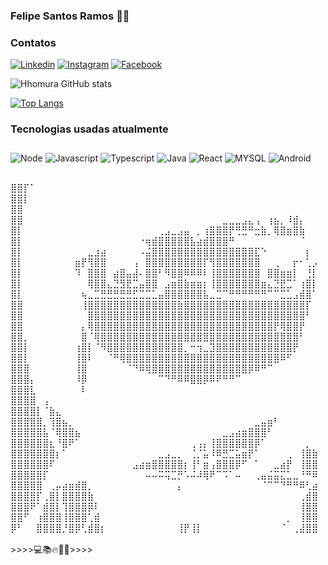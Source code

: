 ### Felipe Santos Ramos 🧑‍💻

### Contatos

[![Linkedin](	https://img.shields.io/badge/LinkedIn-0077B5?style=for-the-badge&logo=linkedin&logoColor=white)](https://www.linkedin.com/in/felipe-santos-ramos-305813200/)
[![Instagram](https://img.shields.io/badge/Instagram-E4405F?style=for-the-badge&logo=instagram&logoColor=white)](https://www.instagram.com/felipe_emyy4/)
[![Facebook](https://img.shields.io/badge/Facebook-1877F2?style=for-the-badge&logo=facebook&logoColor=white)](https://www.facebook.com/profile.php?id=100008516886501)

![Hhomura GitHub stats](https://github-readme-stats.vercel.app/api?username=Hhomura&show_icons=true&theme=radical)

[![Top Langs](https://github-readme-stats.vercel.app/api/top-langs/?username=Hhomura&layout=compact)](https://github.com/Hhomura/github-readme-stats)<br>

### Tecnologias usadas atualmente

<div style="display: inline-block; margin-bottom: 30px; margin-top: 10px">
<img align="center" alt="Node" src="https://img.shields.io/badge/Node.js-43853D?style=for-the-badge&logo=node.js&logoColor=white"/>
<img align="center" alt="Javascript" src="https://img.shields.io/badge/JavaScript-F7DF1E?style=for-the-badge&logo=javascript&logoColor=black"/>
<img align="center" alt="Typescript" src="https://img.shields.io/badge/TypeScript-007ACC?style=for-the-badge&logo=typescript&logoColor=white"/>
<img align="center" alt="Java" src="https://img.shields.io/badge/Java-ED8B00?style=for-the-badge&logo=openjdk&logoColor=white"/>
<img align="center" alt="React" src="https://img.shields.io/badge/React-20232A?style=for-the-badge&logo=react&logoColor=61DAFB"/>
<img align="center" alt="MYSQL" src="https://img.shields.io/badge/MySQL-00000F?style=for-the-badge&logo=mysql&logoColor=white"/>
<img align="center" alt="Android" src="https://img.shields.io/badge/Android-1CB018?style=for-the-badge&logo=android&logoColor=white"/>
</div>


<br>
⣿⣿⡏⠁⠀⠀⠀⠀⠀⠀⠀⠀⠀⠀⠀⠀⠀⠀⠀⠀⠀⠀⠀⠀⠀⠀⠀⠀⠀⠀⠀⠀⠀⠀⠀⠀⠀⠀⠀⠀⠀⠀⠀⠀⠀⠀⠀⠀⠀
⣿⣿⡇⠀⠀⠀⠀⠀⠀⠀⠀⠀⠀⠀⠀⠀⠀⠀⠀⠀⠀⠀⠀⠀⠀⠀⠀⠀⠀⠀⠀⠀⠀⠀⠀⠀⠀⠀⠀⠀⠀⠀⠀⠀⠀⠀⠀⠀⠀
⣿⣿⠀⠀⠀⠀⠀⠀⠀⠀⠀⠀⠀⠀⠀⠀⠀⠀⠀⠀⠀⠀⠀⠀⠀⠀⠀⠀⠀⠀⠀⠀⠀⠀⠀⠀⠀⠀⠀⠀⠀⠀⠀⠀⠀⠀⠀⠀⠀
⣿⣿⠀⠀⠀⠀⠀⠀⠀⠀⠀⠀⠀⠀⠀⠀⠀⠀⠀⠀⠀⠀⠀⠀⠀⠀⠀⠀⠀⠀⠀⠀⠀⣀⣀⣀⣠⣄⢠⠀⢰⣦⡀⠸⣾⡄⠀⠀⠀
⣿⡇⠀⠀⠀⠀⠀⠀⠀⠀⠀⠀⠀⠀⠀⠀⠀⠀⠀⠀⠀⠀⠀⢀⣠⣀⣠⣤⠀⡀⢰⣿⣿⣿⡟⢛⣛⠛⣒⣷⡀⢿⣿⣶⣿⣷⠀⠀⠀
⣿⡇⠀⠀⠀⠀⠀⠀⠀⠀⠀⠀⠀⠀⠀⠀⠀⠀⠀⠀⠐⢶⣾⣿⣿⣿⣿⣿⣧⣴⣾⣿⣿⣿⠛⠀⠀⠀⠀⠀⠀⠀⠀⠀⠀⠈⠀⠀⠀
⣿⡇⠀⠀⠀⠀⠀⠀⠀⠀⠀⠀⣀⣰⣴⠀⠀⠀⠀⠀⠠⣬⣿⣿⣿⣿⣿⣿⣿⣿⣿⣿⣿⣿⣿⣿⣿⣿⣏⠑⠀⠀⠀⠀⠀⠀⡆⠀⠀
⣿⡇⠀⠀⠀⠀⠀⠀⠀⠀⣶⡟⢻⣿⣿⠀⠀⠀⠀⢠⠀⣿⣿⣿⣿⣿⣿⣿⣿⣿⡏⢻⣿⣿⣿⣿⣿⣿⣿⠀⠀⢀⠀⠀⡖⠂⢁⡠⠀
⣿⡇⠀⠀⠀⠀⠀⠀⠀⠀⠹⠀⣿⣿⣿⠀⣴⣿⣤⣼⠄⣿⣿⠃⠻⣿⣿⠿⠿⠿⠇⢸⣿⣿⣿⣿⣿⣿⣿⠀⣿⣿⣶⣶⡇⠀⢘⡇⠀
⣿⡇⠀⠀⠀⠀⠀⠀⠀⠀⠀⠀⢿⣿⣿⣄⣙⣻⣟⣉⣤⣿⣿⠀⣠⣶⣿⣷⣶⣶⡆⢸⣿⣿⣿⣿⣿⣿⣿⣶⣄⣙⣟⣉⠁⢰⣿⡇⠀
⣿⡇⠀⠀⠀⠀⠀⠀⠀⠀⠀⢦⣀⣉⣛⣛⣛⣛⣛⣋⣉⣉⣁⣤⣿⣿⣿⣿⣿⣿⣧⣀⣉⠉⠛⠛⠛⠛⠛⠛⠉⠉⣉⣁⣠⣾⣿⠁⠀
⣿⣿⠀⠀⠀⠀⠀⠀⠀⠀⠀⢸⣿⣿⣿⣿⣿⣿⣿⣿⣿⣿⣿⣿⣿⣿⣷⣿⣿⣿⣿⣿⣿⣿⣿⣿⣿⣿⣿⣿⣿⣿⣿⣿⣿⣿⡏⠀⠀
⣿⣿⠀⠀⠀⠀⠀⠀⠀⠀⠀⠀⣿⣿⣿⣿⣿⣿⣿⣿⣿⣿⣿⣿⣿⣿⣿⣿⣿⣿⣿⣿⣿⣿⣿⣿⣿⣿⣿⣿⣿⣿⣿⣿⣿⣿⠃⠀⠀
⣿⣿⠀⠀⠀⠀⠀⠀⠀⠀⠀⡄⢿⣿⣿⣿⣿⣿⣿⣿⣿⣿⣿⣿⣿⣿⣿⣿⣿⣿⣿⣿⣿⣿⣿⣿⣿⣿⣿⣿⣿⡟⢿⣿⣿⡟⠀⠀⠀
⣿⣿⡀⠀⠀⠀⠀⠀⠀⠀⠀⣿⠈⢿⣿⣿⣿⣿⣿⣿⣿⣿⣿⣿⣿⣿⣿⣿⣿⣿⣿⣿⣿⣿⣿⣿⣿⣿⣿⣿⣿⣿⣿⣿⣿⠃⠀⠀⠀
⣿⣿⡇⠀⠀⠀⠀⠀⠀⠀⢰⣿⡇⠈⠻⣿⣿⣿⣿⣿⣿⣿⣿⣿⣿⣿⣿⡀⠒⢲⣀⣹⣿⣿⣿⣿⣿⣿⣿⣿⣿⣿⣿⣿⡟⠀⠀⠀⠀
⣿⣿⡇⠀⠀⠀⠀⠀⠀⠀⢸⣿⠇⠀⠀⠈⠛⢿⣿⣿⣿⣿⣿⣿⣿⣿⣿⣿⣿⣿⣿⣿⣿⣿⣿⣿⣿⣿⣿⣿⣿⣿⠿⠋⠀⠀⠀⠀⠀
⣿⣿⣿⠀⠀⠀⠀⠀⠀⠀⢸⣿⠀⠀⠀⠀⠀⠀⠈⠙⠿⢿⣿⣿⣿⣿⣿⣿⣿⣿⣿⣿⣿⣿⣿⣿⣿⡿⠿⠛⠉⠀⠀⠀⠀⠀⠀⠀⠀
⣿⣿⣿⡄⠀⠀⠀⠀⠀⠀⠸⡿⠀⠀⠀⠀⠀⠀⠀⠀⠀⠀⠀⠉⠙⠛⠿⠿⣿⣿⡿⠿⠟⠛⠛⠉⠀⠀⠀⠀⠀⠀⠀⠀⠀⠀⠀⠀⠀
⣿⣿⣿⣇⠀⠀⠀⠀⠀⠀⠀⠇⠀⠀⠀⠀⠀⠀⠀⠀⠀⠀⠀⠀⠀⠀⠀⠀⠀⠀⠀⠀⠀⠀⠀⠀⠀⠀⠀⠀⠀⠀⠀⠀⠀⠀⠀⠀⠀
⣿⣿⣿⣿⠀⢠⠀⠀⠀⠀⠀⠀⠀⠀⠀⠀⠀⠀⠀⠀⠀⠀⠀⠀⠀⠀⠀⠀⠀⠀⠀⠀⠀⠀⠀⠀⠀⠀⠀⠀⠀⠀⠀⠀⠀⠀⠀⠀⠀
⣿⣿⣿⣿⡇⠈⣷⣄⠀⠀⠀⠀⠀⠀⠀⠀⠀⠀⠀⠀⠀⠀⠀⠀⠀⠀⠀⠀⠀⠀⠀⠀⠀⠀⠀⠀⠀⠀⠀⠀⠀⠀⠀⠀⠀⠀⠀⠀⠀
⣿⣿⣿⣿⣿⡀⢹⣿⣦⡀⠀⠀⠀⠀⠀⠀⠀⠀⠀⠀⠀⠀⠀⠀⠀⠀⠀⠀⠀⠀⠀⠀⠀⠀⠀⠀⠀⠀⣀⣤⣶⠃⠀⠀⠀⠀⠀⠀⠀
⣿⣿⣿⣿⣿⣧⠈⢿⣿⣿⣦⠀⠀⠀⠀⠀⠀⠀⠀⠀⠀⠀⠀⠀⠀⠀⠀⠀⠀⠀⠀⠀⠀⣀⣠⣴⣶⣿⣿⣿⠃⠀⠀⠀⠀⠀⠀⠀⠀
⣿⣿⣿⣿⣿⣿⣆⠘⣿⠟⠁⠀⠀⠀⠀⠀⠀⠀⠀⠀⠀⠀⠀⠀⠀⠀⠀⠀⢀⢠⡄⢸⣿⣿⣿⣿⣿⣿⡿⠁⠀⠀⠀⠀⠀⠀⡀⠀⠀
⣿⣿⣿⣿⣿⣿⣿⡆⠁⠀⠀⠀⠀⠀⠀⠀⠀⠀⠀⠀⠀⠀⠀⣀⣠⣀⡀⠀⢈⡈⣥⠸⠿⣛⣉⣥⣶⡟⠁⠀⠀⠀⠀⢀⠀⢸⣿⣷⠀
⣿⣿⣿⣿⣿⣿⠏⠀⠀⠀⠀⠀⠀⠀⠀⠀⠀⠀⠀⣠⣴⣶⣿⣿⣿⣿⣿⡆⢸⠃⣶⢠⣿⣿⣿⡿⠋⠀⠁⠀⠀⣀⣴⡟⠀⢸⣿⣿⠀
⣿⣿⣿⣿⣿⡏⠀⠀⠀⠀⠀⠀⠀⠀⠀⠀⠀⠀⠀⠀⠀⠤⠤⠭⢭⣉⡛⠡⠬⠼⢿⠟⠉⠩⠁⠤⠀⠀⢀⣤⣬⣭⣍⣁⣀⠘⠛⠿⠀
⣿⣿⣿⣿⣿⠀⢀⡤⣴⣶⣾⣿⡀⠀⠀⠀⠀⠀⠀⠀⠀⠀⠀⠀⠀⠀⡄⠀⠀⠀⠀⠀⠀⠀⠀⠀⠀⠀⠀⠈⠉⠉⠙⠛⠛⠿⢃⣴⠀
⣿⣿⣿⣿⡏⢀⣿⡇⣿⣿⣿⣿⣷⠀⠀⠀⠀⠀⠀⠀⠀⠀⠀⠀⠀⠀⠀⠀⠀⠀⠀⠀⠀⠀⠀⠀⠀⠀⠀⠀⠀⠀⠀⠀⠀⢀⣾⣿⠀
⣿⣿⣿⠟⠁⣾⣿⡇⢹⣿⣿⣿⡿⠇⠀⠀⠀⠀⠀⠀⠀⠀⠀⠀⠀⠀⠀⠀⠀⠀⠀⠀⠀⠀⠀⠀⠀⠀⠀⠀⠀⠀⠀⠀⠀⢸⣿⣿⠀
⣿⣿⠋⠀⢰⣿⣿⣿⢸⣿⣿⣿⢁⣾⠀⠀⠀⠀⠀⠀⠀⠀⠀⠀⠀⠀⠀⠀⠀⠀⠀⠀⠀⠀⠀⠀⠀⠀⠀⠀⠀⠀⠀⡀⠀⢸⣿⣿⠀
⡿⠃⠀⠀⣿⣿⣿⣿⡘⣿⡿⢃⣾⣿⡆⠀⠀⠀⠀⠀⠀⠀⠀⠀⠀⠀⢸⡟⢸⡇⠀⠀⠀⠀⠀⠀⠀⠀⠀⠀⠀⠀⠈⠀⢀⣼⣿⣿⠀
<br>
<br>
>>>>💻📚🔥🎵🍃>>>>
